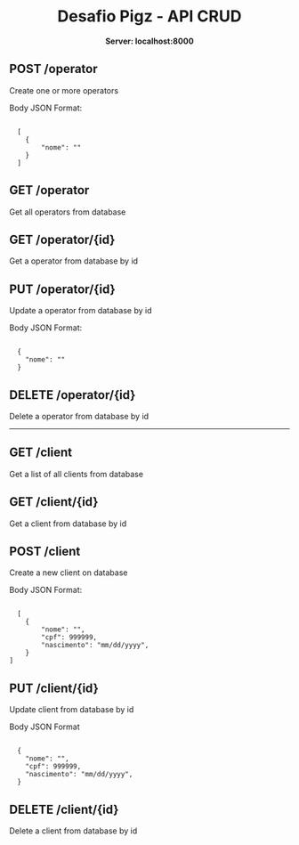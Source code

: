 <h1 align="center">Desafio Pigz - API CRUD</h1>
<p align="center"><strong>Server: localhost:8000</strong></p>

<h2>POST /operator</h2>
<p>Create one or more operators</p>
<p>Body JSON Format:</p>
<code>
  [
    {
        "nome": ""
    }
  ]  
</code>

<h2>GET /operator</h2>
<p>Get all operators from database</p>

<h2>GET /operator/{id}</h2>
<p>Get a operator from database by id</p>

<h2>PUT /operator/{id}</h2>
<p>Update a operator from database by id</p>
<p>Body JSON Format:</p>
<code>
  {
    "nome": ""
  } 
</code>

<h2>DELETE /operator/{id}</h2>
<p>Delete a operator from database by id</p>

<hr>

<h2>GET /client</h2>
<p>Get a list of all clients from database</p>

<h2>GET /client/{id}</h2>
<p>Get a client from database by id</p>

<h2>POST /client</h2>
<p>Create a new client on database</p>
<p>Body JSON Format:</p>
<code>
  [
    {
        "nome": "",
        "cpf": 999999,
        "nascimento": "mm/dd/yyyy",
    }
]
</code>

<h2>PUT /client/{id}</h2>
<p>Update client from database by id</p>
<p>Body JSON Format</p>
<code>
  {
    "nome": "",
    "cpf": 999999,
    "nascimento": "mm/dd/yyyy",
  }
</code>

<h2>DELETE /client/{id}</h2>
<p>Delete a client from database by id</p>
